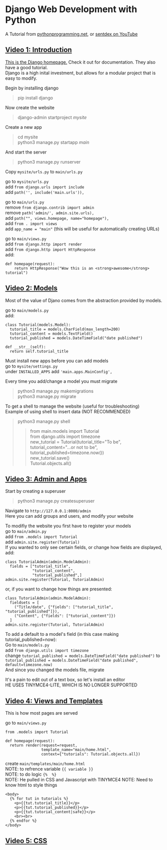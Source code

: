 
# Django Web Development with Python
A Tutorial from [pythonprogramming.net](pythonprogramming.net), or [sentdex on YouTube](https://www.youtube.com/@sentdex)


## [Video 1: Introduction](https://pythonprogramming.net/django-web-development-python-tutorial/)

[This is the Django homepage.](https://www.djangoproject.com/) Check it out for documentation. They also have a good tutorial.  
Django is a high inital investment, but allows for a modular project that is easy to modify.  

Begin by installing django  
> pip install django  

Now create the website  
> django-admin startproject *mysite*  

Create a new app
> cd mysite  
  python3 manage.py startapp *main*  

And start the server  
> python3 manage.py runserver  

Copy `mysite/urls.py` to `main/urls.py`

go to `mysite/urls.py`  
add `from django.urls import include`  
add `path('', include('main.urls')),`  

go to `main/urls.py`  
remove `from django.contrib import admin`  
remove `path('admin/', admin.site.urls),`  
add `path("", views.homepage, name="homepage"),`  
add `from . import views`  
add `app_name = "main"` (this will be useful for automatically creating URLs)  

go to `main/views.py`  
add `from django.http import render`  
add `from django.http import HttpResponse`  
add:  

    def homepage(request):
        return HttpResponse("Wow this is an <strong>awesome</strong> tutorial")


## [Video 2: Models](https://pythonprogramming.net/models-django-tutorial/)
Most of the value of Djano comes from the abstraction provided by models.

go to `main/models.py`  
add:

    class Tutorial(models.Model):
      tutorial_title = models.CharField(max_length=200)
      tutorial_content = models.TextField()
      tutorial_published = models.DateTimeField("date published")

    def __str__(self):
      return self.tutorial_title

Must install new apps before you can add models  
go to `mysite/settings.py`  
under `INSTALLED_APPS` add `'main.apps.MainConfig',`  


Every time you add/change a model you must migrate
> python3 manage.py makemigrations  
> python3 manage.py migrate  

To get a shell to manage the website (useful for troubleshooting)  
Example of using shell to insert data (NOT RECOMMENDED)  
> python3 manage.py shell  
>> from main.models import Tutorial  
>> from django.utils import timezone  
>> new_tutorial = Tutorial(tutorial_title="To be", tutorial_content="...or not to be", tutorial_published=timezone.now())  
>> new_tutorial.save()  
>> Tutorial.objects.all()


## [Video 3: Admin and Apps](https://pythonprogramming.net/admin-apps-django-tutorial/)
Start by creating a superuser  
> python3 manage.py createsuperuser  

Navigate to `http://127.0.0.1:8000/admin`  
Here you can add groups and users, and modify your website  

To modifiy the website you first have to register your models  
go to `main/admin.py`  
add `from .models import Tutorial`  
add `admin.site.register(Tutorial)`  
If you wanted to only see certain fields, or change how fields are displayed, add:  

    class TutorialAdmin(admin.ModelAdmin):
      fields = ["tutorial_title",
                "tutorial_content",
                "tutorial_published",]
    admin.site.register(Tutorial, TutorialAdmin)

or, if you want to change how things are presented:  

    class TutorialAdmin(admin.ModelAdmin):
      fieldsets = [
        ("Title/date", {"fields": ["tutorial_title", "tutorial_published"]}),
        ("Content", {"fields": ["tutorial_content"]})
      ]
    admin.site.register(Tutorial, TutorialAdmin)

To add a default to a model's field (in this case making tutorial_published=now):  
Go to `main/models.py`  
add `from django.utils import timezone`  
change `tutorial_published = models.DateTimeField("date published")` to `tutorial_published = models.DateTimeField("date published", default=timezone.now)`  
And since you changed the models file, migrate

It's a pain to edit out of a text box, so let's install an editor  
HE USES TINYMCE4-LITE, WHICH IS NO LONGER SUPPORTED  


## [Video 4: Views and Templates](https://pythonprogramming.net/views-templates-django-tutorial/)
This is how most pages are served

go to `main/views.py`  

    from .models import Tutorial

    def homepage(request):
      return render(request=request, 
                    template_name="main/home.html",
                    context={"tutorials": Tutorial.objects.all})

create `main/templates/main/home.html`  
NOTE: to refrence variable `{{ variable }}`  
NOTE: to do logic `{%  %}`  
NOTE: He pulled in CSS and Javascript with TINYMCE4
NOTE: Need to know html to style things

    <body>
      {% for tut in tutorials %}
        <p>{{tut.tutorial_title}}</p>
        <p>{{tut.tutorial_published}}</p>
        <p>{{tut.tutorial_content|safe}}</p>
        <br><br>
      {% endfor %}
    </body>


## [Video 5: CSS](https://pythonprogramming.net/css-django-tutorial/)
